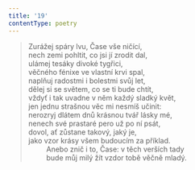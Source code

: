 ```yaml
---
title: '19'
contentType: poetry
---
```


> Zurážej spáry lvu, Čase vše ničící,  
> nech zemi pohltit, co jsi jí zrodit dal,  
> ulámej tesáky divoké tygřici,  
> věčného fénixe ve vlastní krvi spal,  
> naplňuj radostmi i bolestmi svůj let,  
> dělej si se světem, co se ti bude chtít,  
> vždyť i tak uvadne v něm každý sladký květ,  
> jen jednu strašnou věc mi nesmíš učinit:  
> nerozryj dlátem dnů krásnou tvář lásky mé,  
> nenech své prastaré pero už po ní psát,  
> dovol, ať zůstane takový, jaký je,  
> jako vzor krásy všem budoucím za příklad.  
>          Anebo znič i to, Čase: v těch verších tady  
>          bude můj milý žít vzdor tobě věčně mladý.
